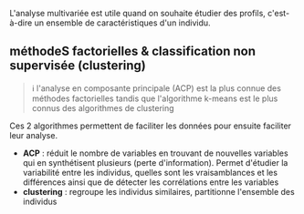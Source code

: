 L'analyse multivariée est utile quand on souhaite étudier des profils, c'est-à-dire un ensemble de caractéristiques d'un individu.

## méthodeS factorielles & classification non supervisée (clustering)

>:information_source: l'analyse en composante principale (ACP) est la plus connue des méthodes factorielles tandis que l'algorithme k-means est le plus connus des algorithmes de clustering

Ces 2 algorithmes permettent de faciliter les données pour ensuite faciliter leur analyse.

- **ACP** : réduit le nombre de variables en trouvant de nouvelles variables qui en synthétisent plusieurs (perte d'information). 
Permet d'étudier la variabilité entre les individus, quelles sont les vraisamblances et les différences ainsi que de détecter les corrélations entre les variables
- **clustering** : regroupe les individus similaires, partitionne l'ensemble des individus


